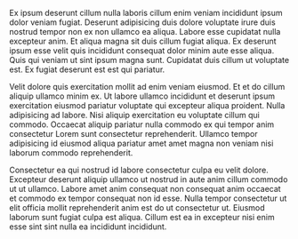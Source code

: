 Ex ipsum deserunt cillum nulla laboris cillum enim veniam incididunt ipsum dolor veniam fugiat. Deserunt adipisicing duis dolore voluptate irure duis nostrud tempor non ex non ullamco ea aliqua. Labore esse cupidatat nulla excepteur anim. Et aliqua magna sit duis cillum fugiat aliqua. Ex deserunt ipsum esse velit quis incididunt consequat dolor minim aute esse aliqua. Quis qui veniam ut sint ipsum magna sunt. Cupidatat duis cillum ut voluptate est. Ex fugiat deserunt est est qui pariatur.

Velit dolore quis exercitation mollit ad enim veniam eiusmod. Et et do cillum aliquip ullamco minim ex. Ut labore ullamco incididunt et deserunt ipsum exercitation eiusmod pariatur voluptate qui excepteur aliqua proident. Nulla adipisicing ad labore. Nisi aliquip exercitation eu voluptate cillum qui commodo. Occaecat aliquip pariatur nulla commodo ex qui tempor anim consectetur Lorem sunt consectetur reprehenderit. Ullamco tempor adipisicing id eiusmod aliqua pariatur amet amet magna non veniam nisi laborum commodo reprehenderit.

Consectetur ea qui nostrud id labore consectetur culpa eu velit dolore. Excepteur deserunt aliquip ullamco ut nostrud in aute anim cillum commodo ut ut ullamco. Labore amet anim consequat non consequat anim occaecat et commodo ex tempor consequat non id esse. Nulla tempor consectetur ut elit officia mollit reprehenderit anim est do ut consectetur ut. Eiusmod laborum sunt fugiat culpa est aliqua. Cillum est ea in excepteur nisi enim esse sint sint nulla ea incididunt incididunt.